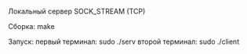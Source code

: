 Локальный сервер SOCK_STREAM (TCP)

Сборка: make

Запуск: 
первый терминал: sudo ./serv
второй терминал: sudo ./client